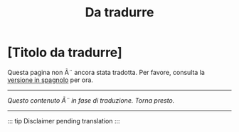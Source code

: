 ﻿---
title: [Da tradurre]
---

<!-- TODO: translation missing - Italian version -->

# [Titolo da tradurre]

Questa pagina non Ã¨ ancora stata tradotta. Per favore, consulta la [versione in spagnolo](/es/mitos-bautismo) per ora.

---

*Questo contenuto Ã¨ in fase di traduzione. Torna presto.*

---

::: tip
Disclaimer pending translation
:::
